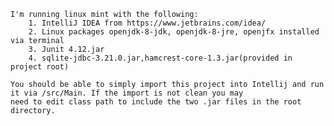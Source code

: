     I'm running linux mint with the following:
        1. IntelliJ IDEA from https://www.jetbrains.com/idea/
        2. Linux packages openjdk-8-jdk, openjdk-8-jre, openjfx installed via terminal
        3. Junit 4.12.jar
        4. sqlite-jdbc-3.21.0.jar,hamcrest-core-1.3.jar(provided in project root)

    You should be able to simply import this project into Intellij and run it via /src/Main. If the import is not clean you may
    need to edit class path to include the two .jar files in the root directory. 
